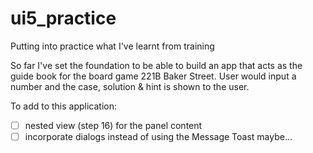 # ui5_practice
Putting into practice what I've learnt from training

So far I've set the foundation to be able to build an app that acts as the guide book for the board game 221B Baker Street. User would input a number and the case, solution & hint is shown to the user.

To add to this application:
 - [ ] nested view (step 16) for the panel content
 - [ ] incorporate dialogs instead of using the Message Toast maybe...  
